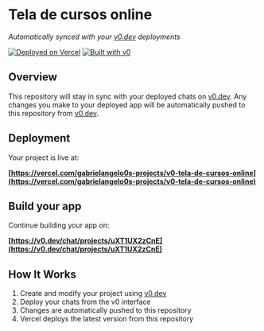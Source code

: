 # Tela de cursos online

*Automatically synced with your [v0.dev](https://v0.dev) deployments*

[![Deployed on Vercel](https://img.shields.io/badge/Deployed%20on-Vercel-black?style=for-the-badge&logo=vercel)](https://vercel.com/gabrielangelo0s-projects/v0-tela-de-cursos-online)
[![Built with v0](https://img.shields.io/badge/Built%20with-v0.dev-black?style=for-the-badge)](https://v0.dev/chat/projects/uXT1UX2zCnE)

## Overview

This repository will stay in sync with your deployed chats on [v0.dev](https://v0.dev).
Any changes you make to your deployed app will be automatically pushed to this repository from [v0.dev](https://v0.dev).

## Deployment

Your project is live at:

**[https://vercel.com/gabrielangelo0s-projects/v0-tela-de-cursos-online](https://vercel.com/gabrielangelo0s-projects/v0-tela-de-cursos-online)**

## Build your app

Continue building your app on:

**[https://v0.dev/chat/projects/uXT1UX2zCnE](https://v0.dev/chat/projects/uXT1UX2zCnE)**

## How It Works

1. Create and modify your project using [v0.dev](https://v0.dev)
2. Deploy your chats from the v0 interface
3. Changes are automatically pushed to this repository
4. Vercel deploys the latest version from this repository
